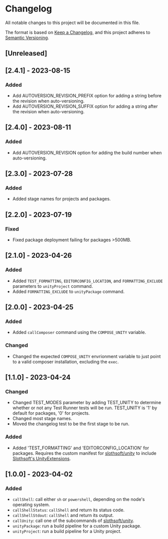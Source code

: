 # Changelog

All notable changes to this project will be documented in this file.

The format is based on [Keep a Changelog](https://keepachangelog.com/en/1.0.0/),
and this project adheres to [Semantic Versioning](https://semver.org/spec/v2.0.0.html).

## [Unreleased]


## [2.4.1] - 2023-08-15

### Added
- Add AUTOVERSION_REVISION_PREFIX option for adding a string before the revision when auto-versioning.
- Add AUTOVERSION_REVISION_SUFFIX option for adding a string after the revision when auto-versioning.


## [2.4.0] - 2023-08-11

### Added
- Add AUTOVERSION_REVISION option for adding the build number when auto-versioning.


## [2.3.0] - 2023-07-28

### Added
- Added stage names for projects and packages.


## [2.2.0] - 2023-07-19

### Fixed
- Fixed package deployment failing for packages >500MB.


## [2.1.0] - 2023-04-26

### Added
- Added `TEST_FORMATTING`, `EDITORCONFIG_LOCATION`, and `FORMATTING_EXCLUDE` parameters to `unityProject` command.
- Added `FORMATTING_EXCLUDE` to `unityPackage` command.


## [2.0.0] - 2023-04-25

### Added
- Added `callComposer` command using the `COMPOSE_UNITY` variable.

### Changed
- Changed the expected `COMPOSE_UNITY` envrionment variable to just point to a valid composer installation, excluding the `exec`.


## [1.1.0] - 2023-04-24

### Changed
- Changed TEST_MODES parameter by adding TEST_UNITY to determine whether or not any Test Runner tests will be run. TEST_UNITY is '1' by default for packages, '0' for projects.
- Changed most stage names.
- Moved the changelog test to be the first stage to be run.

### Added
- Added 'TEST_FORMATTING' and 'EDITORCONFIG_LOCATION' for packages. Requires the custom manifest for [slothsoft/unity](https://github.com/Faulo/slothsoft-unity) to include [Slothsoft's UnityExtensions](https://github.com/Faulo/UnityExtensions).


## [1.0.0] - 2023-04-02

### Added
- `callShell`: call either `sh` or `powershell`, depending on the node's operating system.
- `callShellStatus`: `callShell` and return its status code.
- `callShellStdout`: `callShell` and return its output.
- `callUnity`: call one of the subcommands of [slothsoft/unity](https://github.com/Faulo/slothsoft-unity).
- `unityPackage`: run a build pipeline for a custom Unity package.
- `unityProject`: run a build pipeline for a Unity project.
